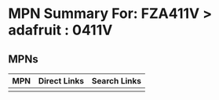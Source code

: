 



# MPN Summary For: FZA411V > adafruit : 0411V

## MPNs
  

|MPN|Direct Links|Search Links|
| :--- | :--- | :--- |
||||
